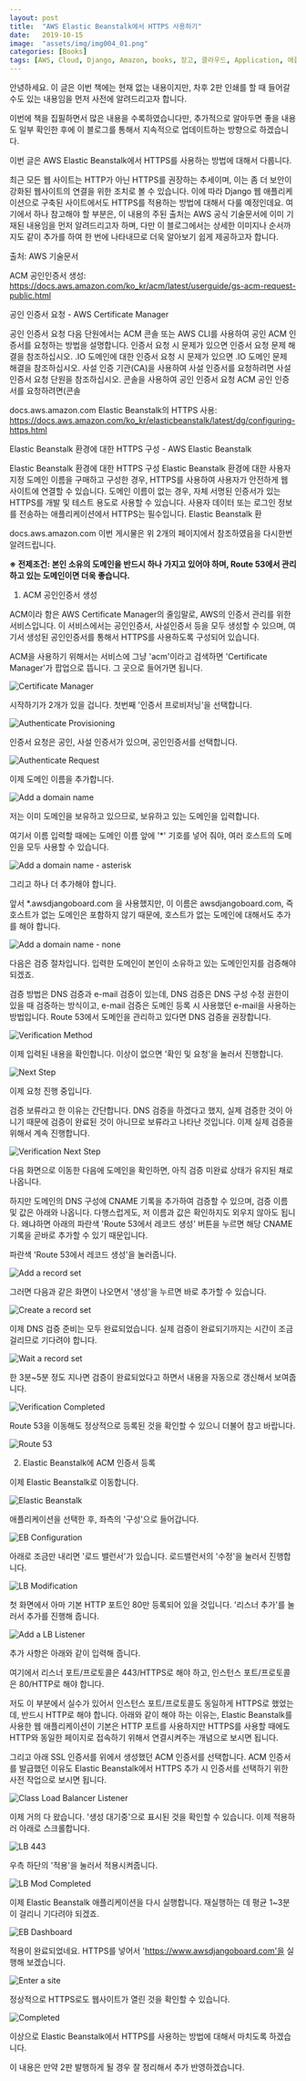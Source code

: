 ```yaml
---
layout: post
title:  "AWS Elastic Beanstalk에서 HTTPS 사용하기"
date:   2019-10-15
image:  "assets/img/img004_01.png"
categories: [Books]
tags: [AWS, Cloud, Django, Amazon, books, 장고, 클라우드, Application, 애플리케이션, Authenticate, 인증, 인증서, HTTPS, Python, 파이썬]
---
```

안녕하세요. 이 글은 이번 책에는 현재 없는 내용이지만, 차후 2판 인쇄를 할 때 들어갈 수도 있는 내용임을 먼저 사전에 알려드리고자 합니다.

이번에 책을 집필하면서 많은 내용을 수록하였습니다만, 추가적으로 알아두면 좋을 내용도 일부 확인한 후에 이 블로그를 통해서 지속적으로 업데이트하는 방향으로 하겠습니다.

이번 글은 AWS Elastic Beanstalk에서 HTTPS를 사용하는 방법에 대해서 다룹니다.

최근 모든 웹 사이트는 HTTP가 아닌 HTTPS를 권장하는 추세이며, 이는 좀 더 보안이 강화된 웹사이트의 연결을 위한 조치로 볼 수 있습니다. 이에 따라 Django 웹 애플리케이션으로 구축된 사이트에서도 HTTPS를 적용하는 방법에 대해서 다룰 예정인데요. 여기에서 하나 참고해야 할 부분은, 이 내용의 주된 출처는 AWS 공식 기술문서에 이미 기재된 내용임을 먼저 알려드리고자 하며, 다만 이 블로그에서는 상세한 이미지나 순서까지도 같이 추가를 하여 한 번에 나타내므로 더욱 알아보기 쉽게 제공하고자 합니다.

출처: AWS 기술문서

ACM 공인인증서 생성:
<https://docs.aws.amazon.com/ko_kr/acm/latest/userguide/gs-acm-request-public.html>

 
공인 인증서 요청 - AWS Certificate Manager

공인 인증서 요청 다음 단원에서는 ACM 콘솔 또는 AWS CLI를 사용하여 공인 ACM 인증서를 요청하는 방법을 설명합니다. 인증서 요청 시 문제가 있으면 인증서 요청 문제 해결을 참조하십시오. .IO 도메인에 대한 인증서 요청 시 문제가 있으면 .IO 도메인 문제 해결을 참조하십시오. 사설 인증 기관(CA)을 사용하여 사설 인증서를 요청하려면 사설 인증서 요청 단원을 참조하십시오. 콘솔을 사용하여 공인 인증서 요청 ACM 공인 인증서를 요청하려면(콘솔

docs.aws.amazon.com
Elastic Beanstalk의 HTTPS 사용:
<https://docs.aws.amazon.com/ko_kr/elasticbeanstalk/latest/dg/configuring-https.html>

 
Elastic Beanstalk 환경에 대한 HTTPS 구성 - AWS Elastic Beanstalk

Elastic Beanstalk 환경에 대한 HTTPS 구성 Elastic Beanstalk 환경에 대한 사용자 지정 도메인 이름을 구매하고 구성한 경우, HTTPS를 사용하여 사용자가 안전하게 웹 사이트에 연결할 수 있습니다. 도메인 이름이 없는 경우, 자체 서명된 인증서가 있는 HTTPS를 개발 및 테스트 용도로 사용할 수 있습니다. 사용자 데이터 또는 로그인 정보를 전송하는 애플리케이션에서 HTTPS는 필수입니다. Elastic Beanstalk 환

docs.aws.amazon.com
이번 게시물은 위 2개의 페이지에서 참조하였음을 다시한번 알려드립니다.

 

**※ 전제조건: 본인 소유의 도메인을 반드시 하나 가지고 있어야 하며, Route 53에서 관리하고 있는 도메인이면 더욱 좋습니다.**

 

1. ACM 공인인증서 생성

ACM이라 함은 AWS Certificate Manager의 줄임말로, AWS의 인증서 관리를 위한 서비스입니다. 이 서비스에서는 공인인증서, 사설인증서 등을 모두 생성할 수 있으며, 여기서 생성된 공인인증서를 통해서 HTTPS를 사용하도록 구성되어 있습니다.

ACM을 사용하기 위해서는 서비스에 그냥 'acm'이라고 검색하면 'Certificate Manager'가 팝업으로 뜹니다. 그 곳으로 들어가면 됩니다.

![Certificate Manager](/assets/img/img004_01.png)

시작하기가 2개가 있을 겁니다. 첫번째 '인증서 프로비저닝'을 선택합니다.

![Authenticate Provisioning](/assets/img/img004_02.png)

인증서 요청은 공인, 사설 인증서가 있으며, 공인인증서를 선택합니다.

![Authenticate Request](/assets/img/img004_03.png)

이제 도메인 이름을 추가합니다.

![Add a domain name](/assets/img/img004_04.png)


저는 이미 도메인을 보유하고 있으므로, 보유하고 있는 도메인을 입력합니다.

여기서 이름 입력할 때에는 도메인 이름 앞에 '*' 기호를 넣어 줘야, 여러 호스트의 도메인을 모두 사용할 수 있습니다.

![Add a domain name - asterisk](/assets/img/img004_05.png)


그리고 하나 더 추가해야 합니다.

앞서 *.awsdjangoboard.com 을 사용했지만, 이 이름은 awsdjangoboard.com, 즉 호스트가 없는 도메인은 포함하지 않기 때문에,  호스트가 없는 도메인에 대해서도 추가를 해야 합니다.

![Add a domain name - none](/assets/img/img004_06.png)

다음은 검증 절차입니다. 입력한 도메인이 본인이 소유하고 있는 도메인인지를 검증해야 되겠죠.

검증 방법은 DNS 검증과 e-mail 검증이 있는데, DNS 검증은 DNS 구성 수정 권한이 있을 때 검증하는 방식이고, e-mail  검증은 도메인 등록 시 사용했던 e-mail을 사용하는 방법입니다. Route 53에서 도메인을 관리하고 있다면 DNS 검증을 권장합니다.

![Verification Method](/assets/img/img004_07.png)

이제 입력된 내용을 확인합니다. 이상이 없으면 '확인 및 요청'을 눌러서 진행합니다.

![Next Step](/assets/img/img004_08.png)

이제 요청 진행 중입니다.

검증 보류라고 한 이유는 간단합니다. DNS 검증을 하겠다고 했지, 실제 검증한 것이 아니기 때문에 검증이 완료된 것이 아니므로 보류라고 나타난 것입니다. 이제 실제 검증을 위해서 계속 진행합니다.

![Verification Next Step](/assets/img/img004_09.png)

다음 화면으로 이동한 다음에 도메인을 확인하면, 아직 검증 미완료 상태가 유지된 채로 나옵니다.

하지만 도메인의 DNS 구성에 CNAME 기록을 추가하여 검증할 수 있으며, 검증 이름 및 값은 아래와 나옵니다. 다행스럽게도, 저 이름과 값은 확인하지도 외우지 않아도 됩니다. 왜냐하면 아래의 파란색 'Route 53에서 레코드 생성' 버튼을 누르면 해당 CNAME 기록을 곧바로 추가할 수 있기 때문입니다.

파란색 'Route 53에서 레코드 생성'을 눌러줍니다.

![Add a record set](/assets/img/img004_10.png)

그러면 다음과 같은 화면이 나오면서 '생성'을 누르면 바로 추가할 수 있습니다.

![Create a record set](/assets/img/img004_11.png)

이제 DNS 검증 준비는 모두 완료되었습니다. 실제 검증이 완료되기까지는 시간이 조금 걸리므로 기다려야 합니다.

![Wait a record set](/assets/img/img004_12.png)

한 3분~5분 정도 지나면 검증이 완료되었다고 하면서 내용을 자동으로 갱신해서 보여줍니다. 

![Verification Completed](/assets/img/img004_13.png)

Route 53을 이동해도 정상적으로 등록된 것을 확인할 수 있으니 더불어 참고 바랍니다.

![Route 53](/assets/img/img004_14.png)

 

2. Elastic Beanstalk에 ACM 인증서 등록

이제 Elastic Beanstalk로 이동합니다. 

![Elastic Beanstalk](/assets/img/img004_15.png)

애플리케이션을 선택한 후, 좌측의 '구성'으로 들어갑니다.

![EB Configuration](/assets/img/img004_16.png)

아래로 조금만 내리면 '로드 밸런서'가 있습니다. 로드밸런서의 '수정'을 눌러서 진행합니다.

![LB Modification](/assets/img/img004_17.png)

첫 화면에서 아마 기본 HTTP 포트인 80만 등록되어 있을 것입니다. '리스너 추가'를 눌러서 추가를 진행해 줍니다.

![Add a LB Listener](/assets/img/img004_18.png)

추가 사항은 아래와 같이 입력해 줍니다. 

여기에서 리스너 포트/프로토콜은 443/HTTPS로 해야 하고, 인스턴스 포트/프로토콜은 80/HTTP로 해야 합니다.

저도 이 부분에서 실수가 있어서 인스턴스 포트/프로토콜도 동일하게 HTTPS로 했었는데, 반드시 HTTP로 해야 합니다. 아래와 같이 해야 하는 이유는, Elastic Beanstalk를 사용한 웹 애플리케이션이 기본은 HTTP 포트를 사용하지만 HTTPS를 사용할 때에도 HTTP와 동일한 페이지로 접속하기 위해서 연결시켜주는 개념으로 보시면 됩니다.

그리고 아래 SSL 인증서를 위에서 생성했던 ACM 인증서를 선택합니다. ACM 인증서를 발급했던 이유도 Elastic Beanstalk에서 HTTPS 추가 시 인증서를 선택하기 위한 사전 작업으로 보시면 됩니다.

![Class Load Balancer Listener](/assets/img/img004_19.png)

이제 거의 다 왔습니다. '생성 대기중'으로 표시된 것을 확인할 수 있습니다. 이제 적용하러 아래로 스크롤합니다.

![LB 443](/assets/img/img004_20.png)

우측 하단의 '적용'을 눌러서 적용시켜줍니다.

![LB Mod Completed](/assets/img/img004_21.png)

이제 Elastic Beanstalk 애플리케이션을 다시 실행합니다. 재실행하는 데 평균 1~3분이 걸리니 기다려야 되겠죠.

![EB Dashboard](/assets/img/img004_22.png)

적용이 완료되었네요. HTTPS를 넣어서 'https://www.awsdjangoboard.com'을 실행해 보겠습니다.

![Enter a site](/assets/img/img004_23.png)

정상적으로 HTTPS로도 웹사이트가 열린 것을 확인할 수 있습니다.

![Completed](/assets/img/img004_24.png)

 

이상으로 Elastic Beanstalk에서 HTTPS를 사용하는 방법에 대해서 마치도록 하겠습니다.

이 내용은 만약 2판 발행하게 될 경우 잘 정리해서 추가 반영하겠습니다.

